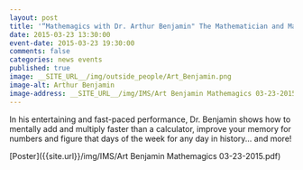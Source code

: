 ```yaml
---
layout: post
title: '“Mathemagics with Dr. Arthur Benjamin" The Mathematician and Magician - Sponsored by the Institute of Mathematical Science'
date: 2015-03-23 13:30:00
event-date: 2015-03-23 19:30:00
comments: false
categories: news events
published: true
image: __SITE_URL__/img/outside_people/Art_Benjamin.png
image-alt: Arthur Benjamin
image-address: __SITE_URL__/img/IMS/Art Benjamin Mathemagics 03-23-2015.pdf
---
```


In his entertaining and fast-paced performance, Dr. Benjamin shows how to mentally add and multiply faster than a calculator, improve your memory for numbers and figure that days of the week for any day in history... and more!

[Poster]({{site.url}}/img/IMS/Art Benjamin Mathemagics 03-23-2015.pdf)
